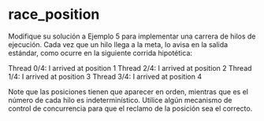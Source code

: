 # race_position
Modifique su solución a Ejemplo 5 para implementar una carrera de hilos de 
ejecución. Cada vez que un hilo llega a la meta, lo avisa en la salida estándar,
 como ocurre en la siguiente corrida hipotética:


Thread 0/4: I arrived at position 1
Thread 2/4: I arrived at position 2
Thread 1/4: I arrived at position 3
Thread 3/4: I arrived at position 4


Note que las posiciones tienen que aparecer en orden, mientras que es el número
de cada hilo es indeterminístico. Utilice algún mecanismo de control de 
concurrencia para que el reclamo de la posición sea el correcto.